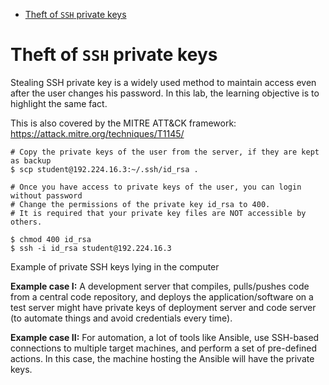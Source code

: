 * [Theft of `SSH` private keys](#theft-of-ssh-private-keys)

# Theft of `SSH` private keys
Stealing SSH private key is a widely used method to maintain access even after the user changes his password. In this lab, the learning objective is to highlight the same fact. 

This is also covered by the MITRE ATT&CK framework: https://attack.mitre.org/techniques/T1145/

```
# Copy the private keys of the user from the server, if they are kept as backup
$ scp student@192.224.16.3:~/.ssh/id_rsa .

# Once you have access to private keys of the user, you can login without password
# Change the permissions of the private key id_rsa to 400.
# It is required that your private key files are NOT accessible by others.

$ chmod 400 id_rsa
$ ssh -i id_rsa student@192.224.16.3
```
Example of private SSH keys lying in the computer

__Example case I:__  A development server that compiles, pulls/pushes code from a central code repository, and deploys the application/software on a test server might have private keys of deployment server and code server (to automate things and avoid credentials every time).

__Example case II:__ For automation, a lot of tools like Ansible, use SSH-based connections to multiple target machines, and perform a set of pre-defined actions. In this case, the machine hosting the Ansible will have the private keys.

